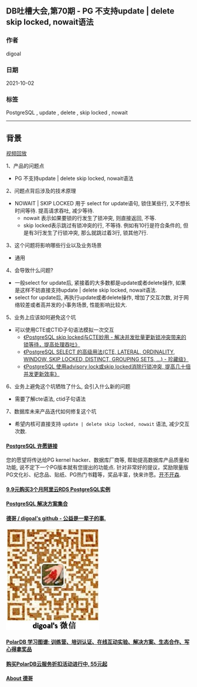## DB吐槽大会,第70期 - PG 不支持update | delete skip locked, nowait语法  
  
### 作者  
digoal  
  
### 日期  
2021-10-02  
  
### 标签  
PostgreSQL , update , delete , skip locked , nowait   
  
----  
  
## 背景  
[视频回放]()  
  
1、产品的问题点  
- PG 不支持update | delete skip locked, nowait语法  
  
2、问题点背后涉及的技术原理  
- NOWAIT | SKIP LOCKED 用于 select for update语句, 锁住某些行, 又不想长时间等待. 提高请求吞吐, 减少等待.  
    - nowait 表示如果要锁的行发生了锁冲突, 则直接返回, 不等.  
    - skip locked表示跳过有锁冲突的行, 不等待. 例如有10行是符合条件的, 但是有3行发生了行锁冲突, 那么就跳过着3行, 锁其他7行.    
  
3、这个问题将影响哪些行业以及业务场景  
- 通用  
  
4、会导致什么问题?  
- 一般select for update后, 紧接着的大多数都是update或者delete操作, 如果是这样不妨直接支持update | delete skip locked, nowait语法.  
- select for update后, 再执行update或者delete操作, 增加了交互次数, 对于网络较差或者高并发的小事务场景, 性能影响比较大.   
  
5、业务上应该如何避免这个坑  
- 可以使用CTE或CTID子句语法模拟一次交互  
    - [《PostgreSQL skip locked与CTE妙用 - 解决并发批量更新锁冲突带来的锁等待，提高处理吞吐》](../201803/20180314_03.md)    
    - [《PostgreSQL SELECT 的高级用法(CTE, LATERAL, ORDINALITY, WINDOW, SKIP LOCKED, DISTINCT, GROUPING SETS, ...) - 珍藏级》](../201802/20180226_05.md)    
    - [《PostgreSQL 使用advisory lock或skip locked消除行锁冲突, 提高几十倍并发更新效率》](../201610/20161018_01.md)    
  
6、业务上避免这个坑牺牲了什么, 会引入什么新的问题  
- 需要了解cte语法, ctid子句语法  
  
7、数据库未来产品迭代如何修复这个坑  
- 希望内核可直接支持 `update | delete skip locked, nowait` 语法, 减少交互次数.     
      
  
#### [PostgreSQL 许愿链接](https://github.com/digoal/blog/issues/76 "269ac3d1c492e938c0191101c7238216")
您的愿望将传达给PG kernel hacker、数据库厂商等, 帮助提高数据库产品质量和功能, 说不定下一个PG版本就有您提出的功能点. 针对非常好的提议，奖励限量版PG文化衫、纪念品、贴纸、PG热门书籍等，奖品丰富，快来许愿。[开不开森](https://github.com/digoal/blog/issues/76 "269ac3d1c492e938c0191101c7238216").  
  
  
#### [9.9元购买3个月阿里云RDS PostgreSQL实例](https://www.aliyun.com/database/postgresqlactivity "57258f76c37864c6e6d23383d05714ea")
  
  
#### [PostgreSQL 解决方案集合](https://yq.aliyun.com/topic/118 "40cff096e9ed7122c512b35d8561d9c8")
  
  
#### [德哥 / digoal's github - 公益是一辈子的事.](https://github.com/digoal/blog/blob/master/README.md "22709685feb7cab07d30f30387f0a9ae")
  
  
![digoal's wechat](../pic/digoal_weixin.jpg "f7ad92eeba24523fd47a6e1a0e691b59")
  
  
#### [PolarDB 学习图谱: 训练营、培训认证、在线互动实验、解决方案、生态合作、写心得拿奖品](https://www.aliyun.com/database/openpolardb/activity "8642f60e04ed0c814bf9cb9677976bd4")
  
  
#### [购买PolarDB云服务折扣活动进行中, 55元起](https://www.aliyun.com/activity/new/polardb-yunparter?userCode=bsb3t4al "e0495c413bedacabb75ff1e880be465a")
  
  
#### [About 德哥](https://github.com/digoal/blog/blob/master/me/readme.md "a37735981e7704886ffd590565582dd0")
  
